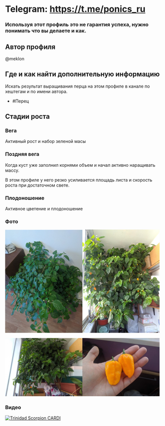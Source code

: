 # Telegram: https://t.me/ponics_ru

### Используя этот профиль это не гарантия успеха, нужно понимать что вы делаете и как.

## Автор профиля

@meklon

## Где и как найти дополнительную информацию

Искать результат выращивания перца на этом профиле в канале по хештегам и по имени автора.

* #Перец

## Стадии роста

### Вега
Активный рост и набор зеленой масы

### Поздняя вега
Когда куст уже заполнил корнями объем и начал активно наращивать массу. 

В этом профиле у него резко усиливается площадь листа и скорость роста при достаточном свете.

### Плодоношение
Активное цветение и плодоношение 

### Фото
<a href="img/p_1.jpg"><img src="img/p_1.jpg" width="250"><a href="img/p_3.jpg"><img src="img/p_3.jpg" width="250"></a>

</a><a href="img/p_2.jpg"><img src="img/p_2.jpg" width="250"></a><a href="img/p_4.jpg"><img src="img/p_4.jpg" width="250"></a>

### Видео
[![Trinidad Scorpion CARDI](https://img.youtube.com/vi/AOksTldICkg/0.jpg)](https://www.youtube.com/watch?v=AOksTldICkg "Trinidad Scorpion CARDI")

